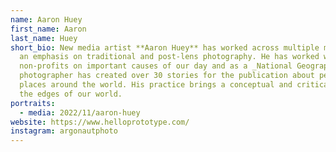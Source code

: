 ```yaml
---
name: Aaron Huey
first_name: Aaron
last_name: Huey
short_bio: New media artist **Aaron Huey** has worked across multiple media with
  an emphasis on traditional and post-lens photography. He has worked with many
  non-profits on important causes of our day and as a _National Geographic_
  photographer has created over 30 stories for the publication about people and
  places around the world. His practice brings a conceptual and critical lens on
  the edges of our world.
portraits:
  - media: 2022/11/aaron-huey
website: https://www.helloprototype.com/
instagram: argonautphoto
---
```

